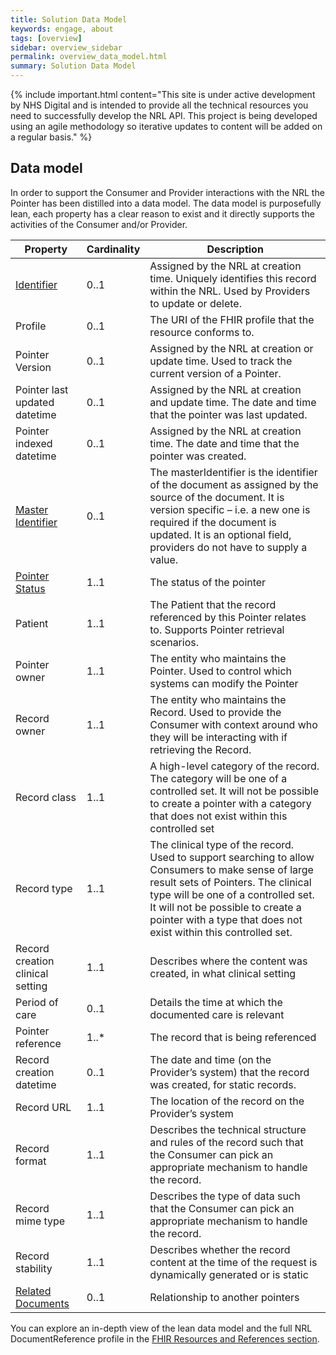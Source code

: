 ```yaml
---
title: Solution Data Model
keywords: engage, about
tags: [overview]
sidebar: overview_sidebar
permalink: overview_data_model.html
summary: Solution Data Model
---
```


{% include important.html content="This site is under active development by NHS Digital and is intended to provide all the technical resources you need to successfully develop the NRL API. This project is being developed using an agile methodology so iterative updates to content will be added on a regular basis." %}


## Data model ##

In order to support the Consumer and Provider interactions with the NRL the Pointer has been distilled into a data model. The data model is purposefully lean, each property has a clear reason to exist and it directly supports the activities of the Consumer and/or Provider.


| Property | Cardinality | Description | 
|-----------|----------------|------------|
|[Identifier](pointer_identity.html)|0..1|Assigned by the NRL at creation time. Uniquely identifies this record within the NRL. Used by Providers to update or delete.|
|Profile|0..1|The URI of the FHIR profile that the resource conforms to.|
|Pointer Version |0..1|Assigned by the NRL at creation or update time. Used to track the current version of a Pointer.|
|Pointer last updated datetime|0..1|Assigned by the NRL at creation and update time. The date and time that the pointer was last updated.|
|Pointer indexed datetime|0..1|Assigned by the NRL at creation time. The date and time that the pointer was created.|
|[Master Identifier](pointer_identity.html)|0..1|The masterIdentifier is the identifier of the document as assigned by the source of the document. It is version specific – i.e. a new one is required if the document is updated. It is an optional field, providers do not have to supply a value.|
|[Pointer Status](pointer_lifecycle.html)|1..1|The status of the pointer|
|Patient|1..1|The Patient that the record referenced by this Pointer relates to. Supports Pointer retrieval scenarios.|
|Pointer owner|1..1|The entity who maintains the Pointer. Used to control which systems can modify the Pointer|
|Record owner|1..1|The entity who maintains the Record. Used to provide the Consumer with context around who they will be interacting with if retrieving the Record.|
|Record class|1..1|A high-level category of the record. The category will be one of a controlled set. It will not be possible to create a pointer with a category that does not exist within this controlled set|
|Record type|1..1|The clinical type of the record. Used to support searching to allow Consumers to make sense of large result sets of Pointers. The clinical type will be one of a controlled set. It will not be possible to create a pointer with a type that does not exist within this controlled set.|
|Record creation clinical setting|1..1|Describes where the content was created, in what clinical setting|
|Period of care|0..1|Details the time at which the documented care is relevant|
|Pointer reference|1..*|The record that is being referenced|
|Record creation datetime|0..1|The date and time (on the Provider’s system) that the record was created, for static records.|
|Record URL|1..1|The location of the record on the Provider’s system|
|Record format|1..1|Describes the technical structure and rules of the record such that the Consumer can pick an appropriate mechanism to handle the record.|
|Record mime type|1..1|Describes the type of data such that the Consumer can pick an appropriate mechanism to handle the record.|
|Record stability|1..1|Describes whether the record content at the time of the request is dynamically generated or is static|
|[Related Documents](pointer_maintenance.html)|0..1|Relationship to another pointers|


You can explore an in-depth view of the lean data model and the full NRL DocumentReference profile in the [FHIR Resources and References section](explore_reference.html).
